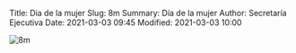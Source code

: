 Title: Dia de la mujer
Slug: 8m
Summary: Día de la mujer
Author: Secretaría Ejecutiva
Date: 2021-03-03 09:45
Modified: 2021-03-03 10:00


<img class="img-fluid" src="dia-de-la-mujer.jpg" alt="8m">
